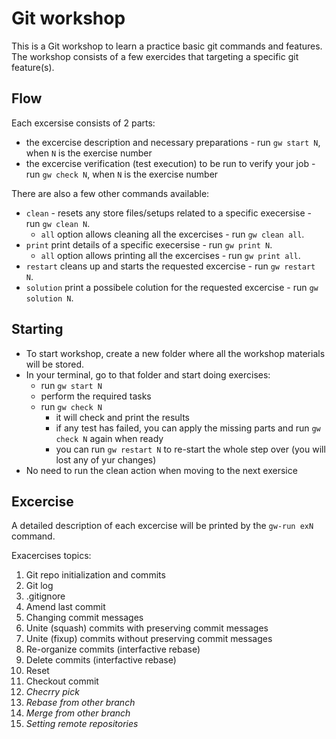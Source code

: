 # Git workshop
This is a Git workshop to learn a practice basic git commands and features.
The workshop consists of a few exercides that targeting a specific git feature(s).

## Flow
Each excersise consists of 2 parts: 
- the excercise description and necessary preparations - run `gw start N`, when `N` is the exercise number
- the excercise verification (test execution) to be run to verify your job - run `gw check N`, when `N` is the exercise number

There are also a few other commands available:
- `clean` - resets any store files/setups related to a specific execersise - run `gw clean N`.
  - `all` option allows cleaning all the excercises - run `gw clean all`.
- `print` print details of a specific execersise - run `gw print N`.
  - `all` option allows printing all the excercises - run `gw print all`.
- `restart` cleans up and starts the requested excercise - run `gw restart N`.
- `solution` print a possibele colution for the requested excercise - run `gw solution N`.

## Starting
- To start workshop, create a new folder where all the workshop materials will be stored.
- In your terminal, go to that folder and start doing exercises:
  - run `gw start N`
  - perform the required tasks
  - run `gw check N`
    - it will check and print the results 
    - if any test has failed, you can apply the missing parts and run `gw check N` again when ready
    - you can run `gw restart N` to re-start the whole step over (you will lost any of yur changes)
- No need to run the clean action when moving to the next exersice

## Excercise
A detailed description of each excercise will be printed by the `gw-run exN` command.

Exacercises topics:
1. Git repo initialization and commits
2. Git log
2. .gitignore
2. Amend last commit
4. Changing commit messages
3. Unite (squash) commits with preserving commit messages
4. Unite (fixup) commits without preserving commit messages
5. Re-organize commits (interfactive rebase)
5. Delete commits (interfactive rebase)
6. Reset
7. Checkout commit
7. _Checrry pick_
6. _Rebase from other branch_
7. _Merge from other branch_
8. _Setting remote repositories_
